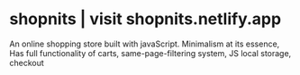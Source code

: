 # shopnits | visit shopnits.netlify.app
An online shopping store built with javaScript. 
Minimalism at its essence, Has full functionality of carts, same-page-filtering system, JS local storage, checkout
